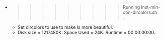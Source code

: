 * >>>>>>>>> Running inst-min-con-dircolors.sh ...
  * Set dircolors to use  to make ls more beautiful.
  * Disk size = 1217480K. Space Used = 24K. Runtime = 00:00:00:00.
